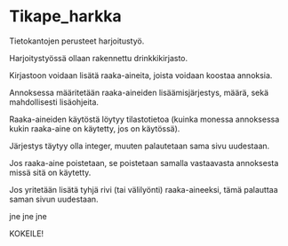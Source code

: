 # Tikape_harkka
Tietokantojen perusteet harjoitustyö.

Harjoitystyössä ollaan rakennettu drinkkikirjasto.

Kirjastoon voidaan lisätä raaka-aineita, joista voidaan koostaa annoksia.

Annoksessa määritetään raaka-aineiden lisäämisjärjestys, määrä, sekä mahdollisesti lisäohjeita.

Raaka-aineiden käytöstä löytyy tilastotietoa (kuinka monessa annoksessa kukin raaka-aine on käytetty, jos on käytössä).

Järjestys täytyy olla integer, muuten palautetaan sama sivu uudestaan.

Jos raaka-aine poistetaan, se poistetaan samalla vastaavasta annoksesta missä sitä on käytetty.

Jos yritetään lisätä tyhjä rivi (tai välilyönti) raaka-aineeksi, tämä palauttaa saman sivun uudestaan.

jne jne jne

KOKEILE!
